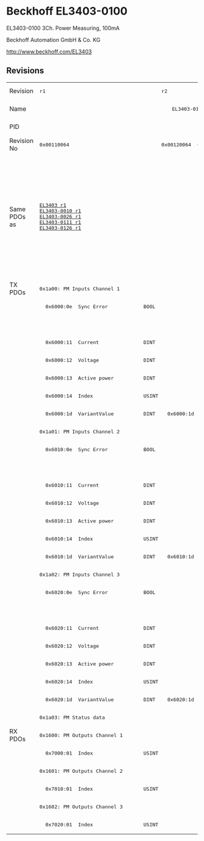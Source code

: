 # Beckhoff EL3403-0100

EL3403-0100 3Ch. Power Measuring, 100mA

Beckhoff Automation GmbH & Co. KG

http://www.beckhoff.com/EL3403

## Revisions
<table>
<tr >
<td>Revision</td>
<td><pre>r1</pre></td>
<td><pre>r2</pre></td>
<td><pre>r3</pre></td>
<td><pre>r4</pre></td>
<td><pre>r5</pre></td>
<td><pre>r6</pre></td>
<td><pre>r7</pre></td>
<td><pre>r8</pre></td>
</tr>
<tr >
<td>Name</td>
<td colspan=8 align="center"><pre>EL3403-0100 3Ch. Power Measuring, 100mA</pre></td>
</tr>
<tr >
<td>PID</td>
<td colspan=8 align="center"><pre>0x0d4b3052</pre></td>
</tr>
<tr >
<td>Revision No</td>
<td><pre>0x00110064</pre></td>
<td><pre>0x00120064</pre></td>
<td><pre>0x00130064</pre></td>
<td><pre>0x00140064</pre></td>
<td><pre>0x00150064</pre></td>
<td><pre>0x00160064</pre></td>
<td><pre>0x00170064</pre></td>
<td><pre>0x00180064</pre></td>
</tr>
<tr >
<td>Same PDOs as</td>
<td><pre><a href="EL3403">EL3403 r1</a><br/><a href="EL3403-0010">EL3403-0010 r1</a><br/><a href="EL3403-0026">EL3403-0026 r1</a><br/><a href="EL3403-0111">EL3403-0111 r1</a><br/><a href="EL3403-0126">EL3403-0126 r1</a></pre></td>
<td colspan=4 align="center"><pre><a href="EL3403">EL3403 r2</a><br/><a href="EL3403">EL3403 r3</a><br/><a href="EL3403">EL3403 r4</a><br/><a href="EL3403">EL3403 r5</a><br/><a href="EL3403-0010">EL3403-0010 r2</a><br/><a href="EL3403-0010">EL3403-0010 r3</a><br/><a href="EL3403-0010">EL3403-0010 r4</a><br/><a href="EL3403-0010">EL3403-0010 r5</a><br/><a href="EL3403-0026">EL3403-0026 r2</a><br/><a href="EL3403-0026">EL3403-0026 r3</a><br/><a href="EL3403-0026">EL3403-0026 r4</a><br/><a href="EL3403-0026">EL3403-0026 r5</a><br/><a href="EL3403-0111">EL3403-0111 r2</a><br/><a href="EL3403-0111">EL3403-0111 r3</a><br/><a href="EL3403-0111">EL3403-0111 r4</a><br/><a href="EL3403-0111">EL3403-0111 r5</a><br/><a href="EL3403-0126">EL3403-0126 r2</a><br/><a href="EL3403-0126">EL3403-0126 r3</a><br/><a href="EL3403-0126">EL3403-0126 r4</a><br/><a href="EL3403-0126">EL3403-0126 r5</a></pre></td>
<td colspan=3 align="center"><pre><a href="EL3403">EL3403 r6</a><br/><a href="EL3403">EL3403 r7</a><br/><a href="EL3403-0010">EL3403-0010 r6</a><br/><a href="EL3403-0010">EL3403-0010 r7</a><br/><a href="EL3403-0010">EL3403-0010 r8</a><br/><a href="EL3403-0026">EL3403-0026 r6</a><br/><a href="EL3403-0026">EL3403-0026 r7</a><br/><a href="EL3403-0026">EL3403-0026 r8</a><br/><a href="EL3403-0111">EL3403-0111 r6</a><br/><a href="EL3403-0111">EL3403-0111 r7</a><br/><a href="EL3403-0111">EL3403-0111 r8</a><br/><a href="EL3403-0126">EL3403-0126 r6</a><br/><a href="EL3403-0126">EL3403-0126 r7</a><br/><a href="EL3403-0126">EL3403-0126 r8</a><br/><a href="EL3403-0333">EL3403-0333 r7</a><br/><a href="EL3403-0333">EL3403-0333 r8</a></pre></td>
</tr>
<tr class="txpdo pdosection">
<td rowspan=25 valign=top>TX PDOs</td>
<td colspan=8 align="left"><pre>0x1a00: PM Inputs Channel 1</pre></td>
<td></td>
</tr>
<tr class="txpdo">
<td colspan=5 align="left"><pre>  0x6000:0e  Sync Error            BOOL</pre></td>
<td colspan=3 align="left"></td>
</tr>
<tr class="txpdo">
<td colspan=5 align="left"></td>
<td colspan=3 align="left"><pre>  0x6000:10  TxPDO Toggle          BOOL</pre></td>
</tr>
<tr class="txpdo">
<td colspan=8 align="left"><pre>  0x6000:11  Current               DINT</pre></td>
</tr>
<tr class="txpdo">
<td colspan=8 align="left"><pre>  0x6000:12  Voltage               DINT</pre></td>
</tr>
<tr class="txpdo">
<td colspan=8 align="left"><pre>  0x6000:13  Active power          DINT</pre></td>
</tr>
<tr class="txpdo">
<td colspan=8 align="left"><pre>  0x6000:14  Index                 USINT</pre></td>
</tr>
<tr class="txpdo">
<td><pre>  0x6000:1d  VariantValue          DINT</pre></td>
<td colspan=7 align="left"><pre>  0x6000:1d  Variant value         DINT</pre></td>
</tr>
<tr class="txpdo pdosection">
<td colspan=8 align="left"><pre>0x1a01: PM Inputs Channel 2</pre></td>
</tr>
<tr class="txpdo">
<td colspan=5 align="left"><pre>  0x6010:0e  Sync Error            BOOL</pre></td>
<td colspan=3 align="left"></td>
</tr>
<tr class="txpdo">
<td colspan=5 align="left"></td>
<td colspan=3 align="left"><pre>  0x6010:10  TxPDO Toggle          BOOL</pre></td>
</tr>
<tr class="txpdo">
<td colspan=8 align="left"><pre>  0x6010:11  Current               DINT</pre></td>
</tr>
<tr class="txpdo">
<td colspan=8 align="left"><pre>  0x6010:12  Voltage               DINT</pre></td>
</tr>
<tr class="txpdo">
<td colspan=8 align="left"><pre>  0x6010:13  Active power          DINT</pre></td>
</tr>
<tr class="txpdo">
<td colspan=8 align="left"><pre>  0x6010:14  Index                 USINT</pre></td>
</tr>
<tr class="txpdo">
<td><pre>  0x6010:1d  VariantValue          DINT</pre></td>
<td colspan=7 align="left"><pre>  0x6010:1d  Variant value         DINT</pre></td>
</tr>
<tr class="txpdo pdosection">
<td colspan=8 align="left"><pre>0x1a02: PM Inputs Channel 3</pre></td>
</tr>
<tr class="txpdo">
<td colspan=5 align="left"><pre>  0x6020:0e  Sync Error            BOOL</pre></td>
<td colspan=3 align="left"></td>
</tr>
<tr class="txpdo">
<td colspan=5 align="left"></td>
<td colspan=3 align="left"><pre>  0x6020:10  TxPDO Toggle          BOOL</pre></td>
</tr>
<tr class="txpdo">
<td colspan=8 align="left"><pre>  0x6020:11  Current               DINT</pre></td>
</tr>
<tr class="txpdo">
<td colspan=8 align="left"><pre>  0x6020:12  Voltage               DINT</pre></td>
</tr>
<tr class="txpdo">
<td colspan=8 align="left"><pre>  0x6020:13  Active power          DINT</pre></td>
</tr>
<tr class="txpdo">
<td colspan=8 align="left"><pre>  0x6020:14  Index                 USINT</pre></td>
</tr>
<tr class="txpdo">
<td><pre>  0x6020:1d  VariantValue          DINT</pre></td>
<td colspan=7 align="left"><pre>  0x6020:1d  Variant value         DINT</pre></td>
</tr>
<tr class="txpdo pdosection">
<td colspan=8 align="left"><pre>0x1a03: PM Status data</pre></td>
</tr>
<tr class="rxpdo pdosection">
<td rowspan=6 valign=top>RX PDOs</td>
<td colspan=8 align="left"><pre>0x1600: PM Outputs Channel 1</pre></td>
<td></td>
</tr>
<tr class="rxpdo">
<td colspan=8 align="left"><pre>  0x7000:01  Index                 USINT</pre></td>
</tr>
<tr class="rxpdo pdosection">
<td colspan=8 align="left"><pre>0x1601: PM Outputs Channel 2</pre></td>
</tr>
<tr class="rxpdo">
<td colspan=8 align="left"><pre>  0x7010:01  Index                 USINT</pre></td>
</tr>
<tr class="rxpdo pdosection">
<td colspan=8 align="left"><pre>0x1602: PM Outputs Channel 3</pre></td>
</tr>
<tr class="rxpdo">
<td colspan=8 align="left"><pre>  0x7020:01  Index                 USINT</pre></td>
</tr>
</table>
